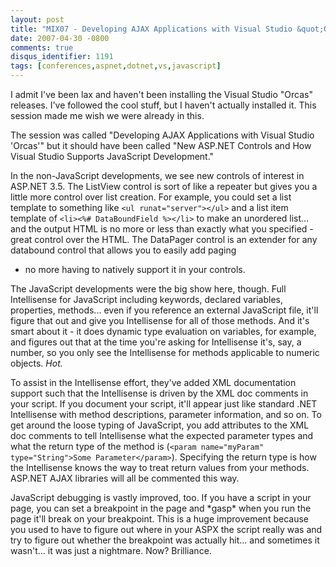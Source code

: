 ```yaml
---
layout: post
title: "MIX07 - Developing AJAX Applications with Visual Studio &quot;Orcas&quot;"
date: 2007-04-30 -0800
comments: true
disqus_identifier: 1191
tags: [conferences,aspnet,dotnet,vs,javascript]
---
```

I admit I've been lax and haven't been installing the Visual Studio
"Orcas" releases. I've followed the cool stuff, but I haven't actually
installed it. This session made me wish we were already in this.

 The session was called "Developing AJAX Applications with Visual Studio
'Orcas'" but it should have been called "New ASP.NET Controls and How
Visual Studio Supports JavaScript Development."

 In the non-JavaScript developments, we see new controls of interest in
ASP.NET 3.5. The ListView control is sort of like a repeater but gives
you a little more control over list creation. For example, you could set
a list template to something like `<ul runat="server"></ul>` and a list
item template of `<li><%# DataBoundField %></li>` to make an unordered
list... and the output HTML is no more or less than exactly what you
specified - great control over the HTML. The DataPager control is an
extender for any databound control that allows you to easily add paging
- no more having to natively support it in your controls.

 The JavaScript developments were the big show here, though. Full
Intellisense for JavaScript including keywords, declared variables,
properties, methods... even if you reference an external JavaScript
file, it'll figure that out and give you Intellisense for all of those
methods. And it's smart about it - it does dynamic type evaluation on
variables, for example, and figures out that at the time you're asking
for Intellisense it's, say, a number, so you only see the Intellisense
for methods applicable to numeric objects. *Hot.*

 To assist in the Intellisense effort, they've added XML documentation
support such that the Intellisense is driven by the XML doc comments in
your script. If you document your script, it'll appear just like
standard .NET Intellisense with method descriptions, parameter
information, and so on. To get around the loose typing of JavaScript,
you add attributes to the XML doc comments to tell Intellisense what the
expected parameter types and what the return type of the method is
(`<param name="myParam" type="String">Some Parameter</param>`).
Specifying the return type is how the Intellisense knows the way to
treat return values from your methods. ASP.NET AJAX libraries will all
be commented this way.

 JavaScript debugging is vastly improved, too. If you have a script in
your page, you can set a breakpoint in the page and \*gasp\* when you
run the page it'll break on your breakpoint. This is a huge improvement
because you used to have to figure out where in your ASPX the script
really was and try to figure out whether the breakpoint was actually
hit... and sometimes it wasn't... it was just a nightmare. Now?
Brilliance.
